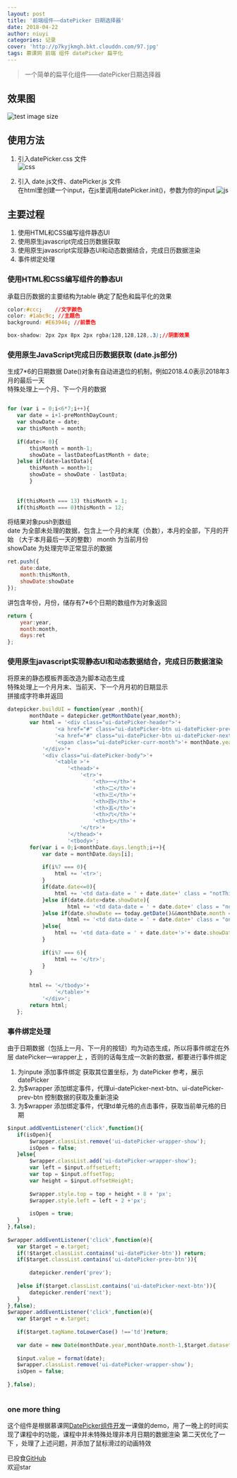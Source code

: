 ```yaml
---
layout: post
title: '前端组件——datePicker 日期选择器'
date: 2018-04-22
author: niuyi
categories: 记录  
cover: 'http://p7kyjkmgh.bkt.clouddn.com/97.jpg'
tags: 慕课网 前端 组件 datePicker 扁平化
---
```


> 一个简单的扁平化组件——datePicker日期选择器

## 效果图 


![test image size](http://p7kyjkmgh.bkt.clouddn.com/xiaoguo.gif)  

## 使用方法  
1. 引入datePicker.css 文件  
![css](http://p7kyjkmgh.bkt.clouddn.com/QQ%E6%88%AA%E5%9B%BE20180422195619.png)

2. 引入 date.js文件、datePicker.js 文件  
在html里创建一个input，在js里调用datePicker.init()，参数为你的input
![js](http://p7kyjkmgh.bkt.clouddn.com/QQ%E6%88%AA%E5%9B%BE20180422195639.png)


 

## 主要过程 
1. 使用HTML和CSS编写组件静态UI
2. 使用原生javascript完成日历数据获取
3. 使用原生javascript实现静态UI和动态数据结合，完成日历数据渲染
4. 事件绑定处理

### 使用HTML和CSS编写组件的静态UI
 承载日历数据的主要结构为table
 确定了配色和扁平化的效果
 ```css
color:#ccc;    //文字颜色
color: #1abc9c; //主题色
background: #E63946; //前景色

box-shadow: 2px 2px 8px 2px rgba(128,128,128,.3);//阴影效果
 ```  
### 使用原生JavaScript完成日历数据获取  (date.js部分)
生成7*6的日期数据
Date()对象有自动进退位的机制，例如2018.4.0表示2018年3月的最后一天  
特殊处理上一个月、下一个月的数据
 ```javascript
 
for (var i = 0;i<6*7;i++){
	var date = i+1-preMonthDayCount;
	var showDate = date;
	var thisMonth = month;
			
    if(date<= 0){
		thisMonth = month-1;
		showDate = lastDateofLastMonth + date;
	}else if(date>lastData){
		thisMonth = month+1;
		showDate = showDate - lastData;
		}
			
			
	if(thisMonth === 13) thisMonth = 1;
	if(thisMonth === 0)thisMonth = 12;

 ```  
将结果对象push到数组  
date 为全部未处理的数据，包含上一个月的末尾（负数），本月的全部，下月的开始 （大于本月最后一天的整数） 
month 为当前月份  
showDate 为处理完毕正常显示的数据
```javascript
ret.push({
	date:date,
	month:thisMonth,
	showDate:showDate
});		
```  
讲包含年份，月份，储存有7*6个日期的数组作为对象返回
```javascript
return {
	year:year,
	month:month,
	days:ret
};
```

### 使用原生javascript实现静态UI和动态数据结合，完成日历数据渲染    
 将原来的静态模板界面改造为脚本动态生成  
 特殊处理上一个月月末、当前天、下一个月月初的日期显示  
 拼接成字符串并返回  

 ```javascript
 datepicker.buildUI = function(year ,month){
		monthDate = datepicker.getMonthDate(year,month);
		var html = '<div class="ui-datePicker-header">'+
				'<a href="#" class="ui-datePicker-btn ui-datePicker-prev-btn">&lt;</a>'+
				'<a href="#" class="ui-datePicker-btn ui-datePicker-next-btn">&gt;</a>'+
				'<span class="ui-datePicker-curr-month">'+ monthDate.year+'-'+monthDate.month + '</span>'+
			'</div>'+
			'<div class="ui-datePicker-body">'+
				'<table >'+
					'<thead>'+
						'<tr>'+
							'<th>一</th>'+
							'<th>二</th>'+
							'<th>三</th>'+
							'<th>四</th>'+
							'<th>五</th>'+
							'<th>六</th>'+
							'<th>七</th>'+
						'</tr>'+
					'</thead>'+
					'<tbody>';	
		for(var i = 0;i<monthDate.days.length;i++){
			var date = monthDate.days[i];
						
			if(i%7 === 0){
				html += '<tr>';
			}
			if(date.date<=0){
				html += '<td data-date = ' + date.date+' class = "notThisMonth">'+ date.showDate +'</td>'
			}else if(date.date>date.showDate){
					html += '<td data-date = ' + date.date+' class = "notThisMonth">'+ date.showDate +'</td>'
			}else if(date.showDate == today.getDate()&&monthDate.month == today.getMonth()+1&&monthDate.year == today.getFullYear()){
					html += '<td data-date = ' + date.date+' class = "on">'+ date.showDate +'</td>'
			}else{
				html += '<td data-date = ' + date.date+'>'+ date.showDate +'</td>'
			}
						
			if(i%7 === 6){
			    html += '</tr>';
			}					
		}
							
		html += '</tbody>'+
				'</table>'+
			'</div>';
		return html;
	};

 ```  
### 事件绑定处理    
 由于日期数据（包括上一月、下一月的按钮）均为动态生成，所以将事件绑定在外层 datePicker—wrapper上 ，否则的话每生成一次新的数据，都要进行事件绑定  

 1. 为inpute 添加事件绑定 获取其位置坐标，为 datePicker 参考，展示datePicker  
 2. 为$wrapper 添加绑定事件，代理ui-datePicker-next-btn、ui-datePicker-prev-btn 控制数据的获取及重新渲染  
 3. 为$wrapper 添加绑定事件，代理td单元格的点击事件，获取当前单元格的日期  



 ```javascript
 $input.addEventListener('click',function(){
	if(isOpen){
		$wrapper.classList.remove('ui-datePicker-wrapper-show');
		isOpen = false;
	}else{
		$wrapper.classList.add('ui-datePicker-wrapper-show');
		var left = $input.offsetLeft;
		var top = $input.offsetTop;
		var height = $input.offsetHeight;
		
		$wrapper.style.top = top + height + 8 + 'px';
		$wrapper.style.left = left + 2 +'px';
		
		isOpen = true;
	}
},false);
		
$wrapper.addEventListener('click',function(e){
	var $target = e.target;
	if(!$target.classList.contains('ui-datePicker-btn')) return;
	if($target.classList.contains('ui-datePicker-prev-btn')){
		
		datepicker.render('prev');
		
	}else if($target.classList.contains('ui-datePicker-next-btn')){
		datepicker.render('next');
	}
},false);
$wrapper.addEventListener('click',function(e){
	var $target = e.target;
	
	if($target.tagName.toLowerCase() !=='td')return;
	
	var date = new Date(monthDate.year,monthDate.month-1,$target.dataset.date);
	
	$input.value = format(date);
	$wrapper.classList.remove('ui-datePicker-wrapper-show');
	isOpen = false;
		
},false);
		
 ```  

### one more thing   
 这个组件是根据慕课网[DatePicker组件开发](https://www.imooc.com/learn/820)一课做的demo，用了一晚上的时间实现了课程中的功能，课程中并未特殊处理非本月日期的数据渲染
 第二天优化了一下 ，处理了上述问题，并添加了鼠标滑过的动画特效  

 已投食[GitHub](https://github.com/niuyi1017/imooc/tree/master/DataPicker)  
 欢迎star

